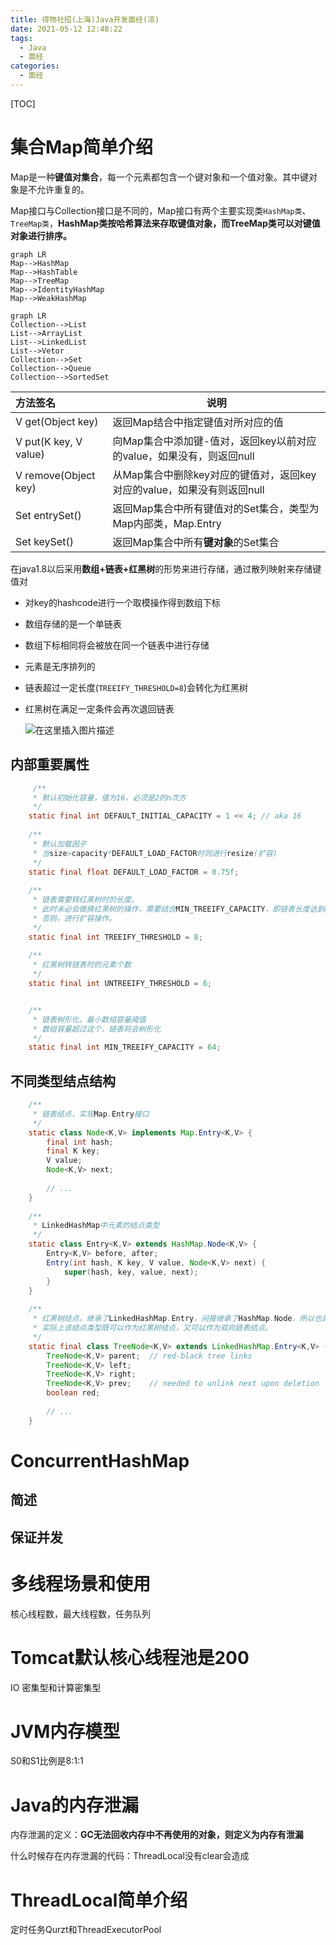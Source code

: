 ```yaml
---
title: 得物社招(上海)Java开发面经(凉)
date: 2021-05-12 12:48:22
tags: 
  - Java
  - 面经
categories:
  - 面经
---
```

[TOC]

# 集合Map简单介绍

Map是一种**键值对集合**，每一个元素都包含一个键对象和一个值对象。其中键对象是不允许重复的。

Map接口与Collection接口是不同的，Map接口有两个主要实现类`HashMap类`、`TreeMap类`，**HashMap类按哈希算法来存取键值对象，而TreeMap类可以对键值对象进行排序。**

```mermaid
graph LR
Map-->HashMap
Map-->HashTable
Map-->TreeMap
Map-->IdentityHashMap
Map-->WeakHashMap
```

```mermaid
graph LR
Collection-->List
List-->ArrayList
List-->LinkedList
List-->Vetor
Collection-->Set
Collection-->Queue
Collection-->SortedSet
```

| 方法签名              | 说明                                                         |
| :-------------------- | ------------------------------------------------------------ |
| V get(Object key)     | 返回Map结合中指定键值对所对应的值                            |
| V put(K key, V value) | 向Map集合中添加键-值对，返回key以前对应的value，如果没有，则返回null |
| V remove(Object  key) | 从Map集合中删除key对应的键值对，返回key对应的value，如果没有则返回null |
| Set entrySet()        | 返回Map集合中所有键值对的Set集合，类型为Map内部类，Map.Entry |
| Set keySet()          | 返回Map集合中所有**键对象**的Set集合                         |

在java1.8以后采用**数组+链表+红黑树**的形势来进行存储，通过散列映射来存储键值对

* 对key的hashcode进行一个取模操作得到数组下标

* 数组存储的是一个单链表

* 数组下标相同将会被放在同一个链表中进行存储

* 元素是无序排列的

* 链表超过一定长度(`TREEIFY_THRESHOLD=8`)会转化为红黑树

* 红黑树在满足一定条件会再次退回链表

  ![在这里插入图片描述](D:\workRemote\jvm-doc\interview-experience\images\HashMap-structure.png)

## 内部重要属性

```java
     /**
     * 默认初始化容量，值为16，必须是2的n次方
     */
    static final int DEFAULT_INITIAL_CAPACITY = 1 << 4; // aka 16
    
    /**
     * 默认加载因子
     * 当size>capacity*DEFAULT_LOAD_FACTOR时则进行resize(扩容)
     */
    static final float DEFAULT_LOAD_FACTOR = 0.75f;  
    
    /**
     * 链表需要转红黑树时的长度。
     * 此时未必会做换红黑树的操作，需要结合MIN_TREEIFY_CAPACITY，即链表长度达到8且容量达到64时，才会做红黑树的转换；
     * 否则，进行扩容操作。
     */
    static final int TREEIFY_THRESHOLD = 8;    
    
    /**
     * 红黑树转链表时的元素个数
     */
    static final int UNTREEIFY_THRESHOLD = 6;


    /**
     * 链表树形化，最小数组容量阈值
     * 数组容量超过这个，链表将会树形化
     */
    static final int MIN_TREEIFY_CAPACITY = 64;        
```

## 不同类型结点结构

```java
    /**
     * 链表结点，实现Map.Entry接口
     */
    static class Node<K,V> implements Map.Entry<K,V> {
        final int hash;
        final K key;
        V value;
        Node<K,V> next;
        
        // ... 
    }
    
    /**
     * LinkedHashMap中元素的结点类型
     */
    static class Entry<K,V> extends HashMap.Node<K,V> {
        Entry<K,V> before, after;
        Entry(int hash, K key, V value, Node<K,V> next) {
            super(hash, key, value, next);
        }
    }    
    
    /**
     * 红黑树结点，继承了LinkedHashMap.Entry，间接继承了HashMap.Node，所以也具有链表的性质。
     * 实际上该结点类型既可以作为红黑树结点，又可以作为双向链表结点。
     */
    static final class TreeNode<K,V> extends LinkedHashMap.Entry<K,V> {
        TreeNode<K,V> parent;  // red-black tree links
        TreeNode<K,V> left;
        TreeNode<K,V> right;
        TreeNode<K,V> prev;    // needed to unlink next upon deletion
        boolean red;
        
        // ...
    }    
```



# ConcurrentHashMap

## 简述

## 保证并发

# 多线程场景和使用

核心线程数，最大线程数，任务队列

# Tomcat默认核心线程池是200

IO 密集型和计算密集型

# JVM内存模型

S0和S1比例是8:1:1

# Java的内存泄漏

内存泄漏的定义：**GC无法回收内存中不再使用的对象，则定义为内存有泄漏**

什么时候存在内存泄漏的代码：ThreadLocal没有clear会造成



# ThreadLocal简单介绍

定时任务Qurzt和ThreadExecutorPool



